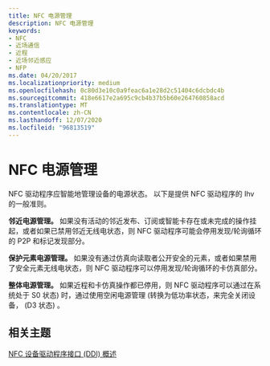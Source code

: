 ```yaml
---
title: NFC 电源管理
description: NFC 电源管理
keywords:
- NFC
- 近场通信
- 近程
- 近场邻近感应
- NFP
ms.date: 04/20/2017
ms.localizationpriority: medium
ms.openlocfilehash: 0c80d3e10c0a9feac6a1e28d2c51404c6dcbdc4b
ms.sourcegitcommit: 418e6617e2a695c9cb4b37b5b60e264760858acd
ms.translationtype: MT
ms.contentlocale: zh-CN
ms.lasthandoff: 12/07/2020
ms.locfileid: "96813519"
---
```

# <a name="nfc-power-management"></a>NFC 电源管理


NFC 驱动程序应智能地管理设备的电源状态。 以下是提供 NFC 驱动程序的 Ihv 的一般准则。

**邻近电源管理。** 如果没有活动的邻近发布、订阅或智能卡存在或未完成的操作挂起，或者如果已禁用邻近无线电状态，则 NFC 驱动程序可能会停用发现/轮询循环的 P2P 和标记发现部分。

**保护元素电源管理。** 如果没有通过仿真向读取者公开安全的元素，或者如果禁用了安全元素无线电状态，则 NFC 驱动程序可以停用发现/轮询循环的卡仿真部分。

**整体电源管理。** 如果近程和卡仿真操作都已停用，则 NFC 驱动程序可以通过在系统处于 S0 状态) 时，通过使用空闲电源管理 (转换为低功率状态，来完全关闭设备， (D3 状态) 。

 

 
## <a name="related-topics"></a>相关主题
[NFC 设备驱动程序接口 (DDI) 概述](/windows-hardware/drivers/ddi/index)
